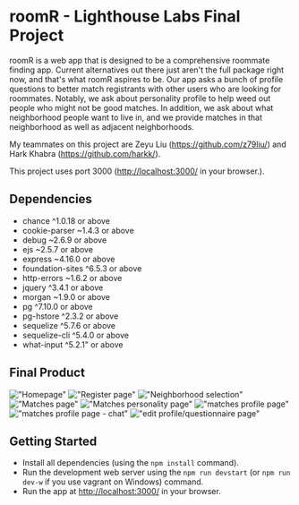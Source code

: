 # roomR - Lighthouse Labs Final Project

roomR is a web app that is designed to be a comprehensive roommate finding app.  Current alternatives out there just aren't the full package right now, and that's what roomR aspires to be.  Our app asks a bunch of profile questions to better match registrants with other users who are looking for roommates.  Notably, we ask about personality profile to help weed out people who might not be good matches.  In addition, we ask about what neighborhood people want to live in, and we provide matches in that neighborhood as well as adjacent neighborhoods.

My teammates on this project are Zeyu Liu (<https://github.com/z79liu/>) and Hark Khabra (<https://github.com/harkk/>).  

This project uses port 3000 (<http://localhost:3000/> in your browser.).

## Dependencies

- chance ^1.0.18 or above
- cookie-parser ~1.4.3 or above
- debug ~2.6.9 or above
- ejs ~2.5.7 or above
- express ~4.16.0 or above
- foundation-sites ^6.5.3 or above
- http-errors ~1.6.2 or above
- jquery ^3.4.1 or above
- morgan ~1.9.0 or above
- pg ^7.10.0 or above
- pg-hstore ^2.3.2 or above
- sequelize ^5.7.6 or above
- sequelize-cli ^5.4.0 or above
- what-input ^5.2.1" or above

## Final Product

!["Homepage"](https://i.imgur.com/aJff91S.jpg)
!["Register page"](https://i.imgur.com/hYamwjv.png)
!["Neighborhood selection"](https://i.imgur.com/qJW5Wds.png)
!["Matches page"](https://i.imgur.com/4vweQUe.jpg)
!["Matches personality page"](https://i.imgur.com/gnnTtFR.png)
!["matches profile page"](https://i.imgur.com/Zy76EgR.png)
!["matches profile page - chat"](https://i.imgur.com/oMXXco8.png)
!["edit profile/questionnaire page"](https://i.imgur.com/8BFBTU2.png)

## Getting Started

- Install all dependencies (using the `npm install` command).
- Run the development web server using the `npm run devstart` (or `npm run dev-w` if you use vagrant on Windows) command.
- Run the app at <http://localhost:3000/> in your browser.

